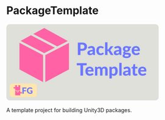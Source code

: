 # PackageTemplate

<img src="../.github/header.png" alt="Project logo; A pink package on a grey background, next to the text &quot;Package Template&quot; in purple" height="200px" />

A template project for building Unity3D packages.
